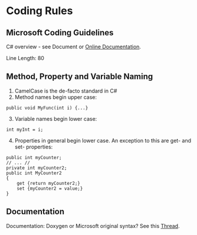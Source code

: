 # Coding Rules

## Microsoft Coding Guidelines

C# overview - see Document or
[Online Documentation](https://msdn.microsoft.com/de-de/library/ff926074.aspx).

Line Length: 80

## Method, Property and Variable Naming

1. CamelCase is the de-facto standard in C#
2. Method names begin upper case:
```
public void MyFunc(int i) {...}
```

3. Variable names begin lower case:
```
int myInt = i;
```

4. Properties in general begin lower case. An exception to this are get- and set- properties:
```
public int myCounter;
// ... //
private int myCounter2;
public int MyCounter2
{
	get {return myCounter2;}
	set {myCounter2 = value;}
}
```

## Documentation

Documentation: Doxygen or Microsoft original syntax? See this
[Thread](http://stackoverflow.com/questions/2028264/visual-studio-with-doxygen-for-documentation-or-should-we-use-something-else).

